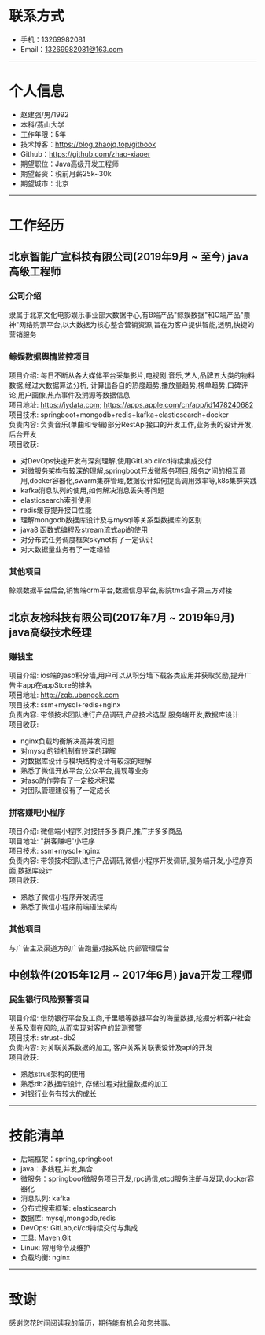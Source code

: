 # 联系方式

- 手机：13269982081
- Email：13269982081@163.com

---

# 个人信息

 - 赵建强/男/1992 
 - 本科/燕山大学 
 - 工作年限：5年
 - 技术博客：https://blog.zhaojq.top/gitbook
 - Github：https://github.com/zhao-xiaoer
 - 期望职位：Java高级开发工程师
 - 期望薪资：税前月薪25k~30k
 - 期望城市：北京

---

# 工作经历

## 北京智能广宣科技有限公司(2019年9月 ~ 至今) java高级工程师

### 公司介绍
隶属于北京文化电影娱乐事业部大数据中心,有B端产品"鲸娱数据"和C端产品"票神"网络购票平台,以大数据为核心整合营销资源,旨在为客户提供智能,透明,快捷的营销服务

### 鲸娱数据舆情监控项目 
项目介绍: 每日不断从各大媒体平台采集影片,电视剧,音乐,艺人,品牌五大类的物料数据,经过大数据算法分析, 计算出各自的热度趋势,播放量趋势,榜单趋势,口碑评论,用户画像,热点事件及溯源等数据信息  
项目地址: https://jydata.com; https://apps.apple.com/cn/app/id1478240682  
项目技术: springboot+mongodb+redis+kafka+elasticsearch+docker  
负责内容: 负责音乐(单曲和专辑)部分RestApi接口的开发工作,业务表的设计开发,后台开发  
项目收获:  
 
  - 对DevOps快速开发有深刻理解,使用GitLab ci/cd持续集成交付
  - 对微服务架构有较深的理解,springboot开发微服务项目,服务之间的相互调用,docker容器化,swarm集群管理,数据设计如何提高调用效率等,k8s集群实践
  - kafka消息队列的使用,如何解决消息丢失等问题
  - elasticsearch索引使用
  - redis缓存提升接口性能
  - 理解mongodb数据库设计及与mysql等关系型数据库的区别
  - java8 函数式编程及stream流式api的使用
  - 对分布式任务调度框架skynet有了一定认识
  - 对大数据量业务有了一定经验

### 其他项目
鲸娱数据平台后台,销售端crm平台,数据信息平台,影院tms盒子第三方对接  

## 北京友榜科技有限公司(2017年7月 ~ 2019年9月) java高级技术经理

### 赚钱宝
项目介绍: ios端的aso积分墙,用户可以从积分墙下载各类应用并获取奖励,提升广告主app在appStore的排名  
项目地址: http://zqb.ubangok.com  
项目技术: ssm+mysql+redis+nginx  
负责内容: 带领技术团队进行产品调研,产品技术选型,服务端开发,数据库设计  
项目收获:   

  - nginx负载均衡解决高并发问题
  - 对mysql的锁机制有较深的理解
  - 对数据库设计与模块结构设计有较深的理解
  - 熟悉了微信开放平台,公众平台,提现等业务
  - 对aso防作弊有了一定技术积累
  - 对团队管理建设有了一定成长

### 拼客赚吧小程序 
项目介绍: 微信端小程序,对接拼多多商户,推广拼多多商品  
项目地址: "拼客赚吧"小程序  
项目技术: ssm+mysql+nginx  
负责内容: 带领技术团队进行产品调研,微信小程序开发调研,服务端开发,小程序页面,数据库设计  
项目收获:   

  - 熟悉了微信小程序开发流程
  - 熟悉了微信小程序前端语法架构

### 其他项目
与广告主及渠道方的广告跑量对接系统,内部管理后台  

## 中创软件(2015年12月 ~ 2017年6月) java开发工程师

### 民生银行风险预警项目
项目介绍: 借助银行平台及工商,千里眼等数据平台的海量数据,挖掘分析客户社会关系及潜在风险,从而实现对客户的监测预警  
项目技术: strust+db2  
负责内容: 对关联关系数据的加工, 客户关系关联表设计及api的开发   
项目收获:   

  - 熟悉strus架构的使用
  - 熟悉db2数据库设计, 存储过程对批量数据的加工
  - 对银行业务有较大的成长

---

# 技能清单
- 后端框架：spring,springboot
- java：多线程,并发,集合
- 微服务：springboot微服务项目开发,rpc通信,etcd服务注册与发现,docker容器化
- 消息队列: kafka
- 分布式搜索框架: elasticsearch
- 数据库: mysql,mongodb,redis
- DevOps: GitLab,ci/cd持续交付与集成
- 工具: Maven,Git
- Linux: 常用命令及维护
- 负载均衡: nginx

---

# 致谢
感谢您花时间阅读我的简历，期待能有机会和您共事。
